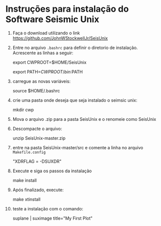 Instruções para instalação do Software Seismic Unix 
======
1. Faça o download utilizando o link <https://github.com/JohnWStockwellJr/SeisUnix>

2. Entre no arquivo `.bashrc` para definir o diretorio de instalação. 
	Acrescente as linhas a seguir:

	export CWPROOT=$HOME/SeisUnix
  
	export PATH=$CWPROOT/bin:$PATH

3. carregue as novas variáveis:
  
	source $HOME/.bashrc

4. crie uma pasta onde deseja que seja instalado o seimsic unix: 

	  mkdir cwp

5. Mova o arquivo .zip para a pasta SeisUnix e o renomeie como SeisUnix

6. Descompacte o arquivo:

    unzip SeisUnix-master.zip
	
7. entre na pasta SeisUnix-master/src e comente a linha no arquivo `Makefile.config`

	  "XDRFLAG = -DSUXDR" 
	
8. Execute e siga os passos da instalação

    make install

9. Após finalizado, execute:

    make xtinstall

10. teste a instalação com o comando:

	suplane | suximage title="My First Plot"
